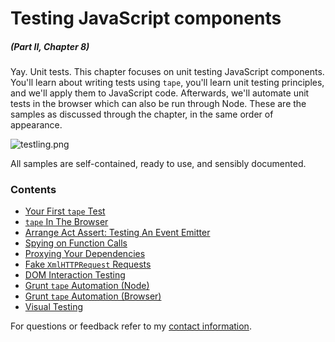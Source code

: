 # Testing JavaScript components

##### _(Part II, Chapter 8)_

Yay. Unit tests. This chapter focuses on unit testing JavaScript components. You'll learn about writing tests using `tape`, you'll learn unit testing principles, and we'll apply them to JavaScript code. Afterwards, we'll automate unit tests in the browser which can also be run through Node. These are the samples as discussed through the chapter, in the same order of appearance.

![testling.png][1]

All samples are self-contained, ready to use, and sensibly documented.

### Contents

- [Your First `tape` Test](https://github.com/bevacqua/buildfirst/tree/master/ch08/01_your-first-tape-test)
- [`tape` In The Browser](https://github.com/bevacqua/buildfirst/tree/master/ch08/02_tape-in-the-browser)
- [Arrange Act Assert: Testing An Event Emitter](https://github.com/bevacqua/buildfirst/tree/master/ch08/03_arrange-act-assert)
- [Spying on Function Calls](https://github.com/bevacqua/buildfirst/tree/master/ch08/04_spying-on-function-calls)
- [Proxying Your Dependencies](https://github.com/bevacqua/buildfirst/tree/master/ch08/05_proxying-your-dependencies)
- [Fake `XmlHTTPRequest` Requests](https://github.com/bevacqua/buildfirst/tree/master/ch08/06_fake-xhr-requests)
- [DOM Interaction Testing](https://github.com/bevacqua/buildfirst/tree/master/ch08/07_dom-interaction-testing)
- [Grunt `tape` Automation (Node)](https://github.com/bevacqua/buildfirst/tree/master/ch08/08_grunt-tape-node)
- [Grunt `tape` Automation (Browser)](https://github.com/bevacqua/buildfirst/tree/master/ch08/09_grunt-tape-browser)
- [Visual Testing](https://github.com/bevacqua/buildfirst/tree/master/ch08/10_visual-testing)

For questions or feedback refer to my [contact information](https://github.com/bevacqua/buildfirst#feedback).

  [1]: https://raw.github.com/bevacqua/buildfirst/master/images/testling_mission_control.png "Testling, a test automation tool written by @substack"
